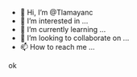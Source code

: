 - 👋 Hi, I’m @Tlamayanc
- 👀 I’m interested in ...
- 🌱 I’m currently learning ...
- 💞️ I’m looking to collaborate on ...
- 📫 How to reach me ...

<!---
Tlamayanc/Tlamayanc is a ✨ special ✨ repository because its `README.md` (this file) appears on your GitHub profile.
You can click the Preview link to take a look at your changes.
--->
ok
